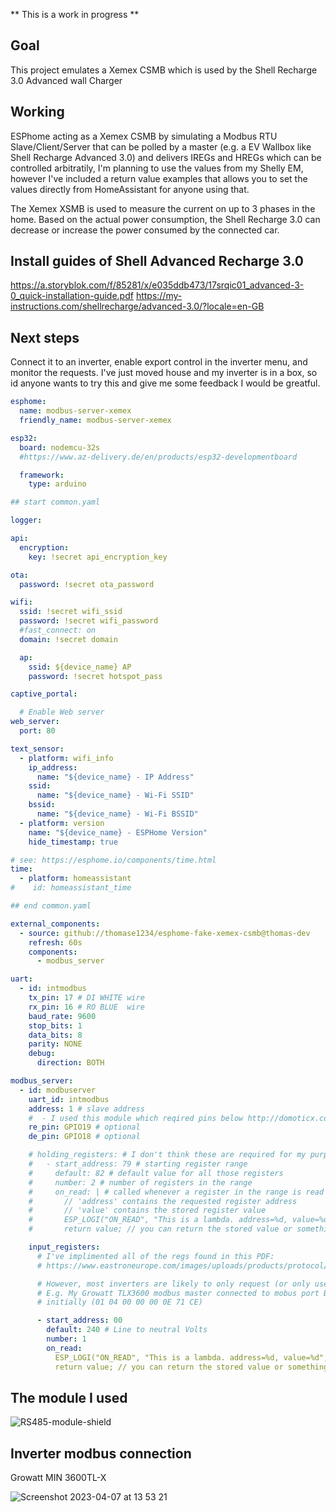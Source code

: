 ** This is a work in progress **

## Goal

This project emulates a Xemex CSMB which is used by the Shell Recharge 3.0 Advanced wall Charger

## Working

ESPhome acting as a Xemex CSMB by simulating a Modbus RTU Slave/Client/Server that can be polled by a master (e.g. a EV Wallbox like Shell Recharge Advanced 3.0) and delivers IREGs and HREGs which can be controlled arbitratily, I'm planning to use the values from my Shelly EM, however I've included a return value examples that allows you to set the values directly from HomeAssistant for anyone using that.

The Xemex XSMB is used to measure the current on up to 3 phases in the home. Based on the actual power consumption, the Shell Recharge 3.0 can decrease or increase the power consumed by the connected car.

## Install guides of Shell Advanced Recharge 3.0

https://a.storyblok.com/f/85281/x/e035ddb473/17srqic01_advanced-3-0_quick-installation-guide.pdf
https://my-instructions.com/shellrecharge/advanced-3.0/?locale=en-GB

## Next steps

Connect it to an inverter, enable export control in the inverter menu, and monitor the requests. I've just moved house and my inverter is in a box, so id anyone wants to try this and give me some feedback I would be greatful.

```yaml
esphome:
  name: modbus-server-xemex
  friendly_name: modbus-server-xemex

esp32:
  board: nodemcu-32s
  #https://www.az-delivery.de/en/products/esp32-developmentboard

  framework:
    type: arduino

## start common.yaml

logger:

api:
  encryption:
    key: !secret api_encryption_key

ota:
  password: !secret ota_password

wifi:
  ssid: !secret wifi_ssid
  password: !secret wifi_password
  #fast_connect: on
  domain: !secret domain

  ap:
    ssid: ${device_name} AP
    password: !secret hotspot_pass

captive_portal:

  # Enable Web server
web_server:
  port: 80

text_sensor:
  - platform: wifi_info
    ip_address:
      name: "${device_name} - IP Address"
    ssid:
      name: "${device_name} - Wi-Fi SSID"
    bssid:
      name: "${device_name} - Wi-Fi BSSID"
  - platform: version
    name: "${device_name} - ESPHome Version"
    hide_timestamp: true

# see: https://esphome.io/components/time.html
time:
  - platform: homeassistant
#    id: homeassistant_time

## end common.yaml

external_components:
  - source: github://thomase1234/esphome-fake-xemex-csmb@thomas-dev
    refresh: 60s
    components:
      - modbus_server

uart:
  - id: intmodbus
    tx_pin: 17 # DI WHITE wire
    rx_pin: 16 # RO BLUE  wire
    baud_rate: 9600
    stop_bits: 1
    data_bits: 8
    parity: NONE
    debug:
      direction: BOTH

modbus_server:
  - id: modbuserver
    uart_id: intmodbus
    address: 1 # slave address
    #  - I used this module which reqired pins below http://domoticx.com/wp-content/uploads/2018/01/RS485-module-shield.jpg
    re_pin: GPIO19 # optional
    de_pin: GPIO18 # optional

    # holding_registers: # I don't think these are required for my purposes
    #   - start_address: 79 # starting register range
    #     default: 82 # default value for all those registers
    #     number: 2 # number of registers in the range
    #     on_read: | # called whenever a register in the range is read
    #       // 'address' contains the requested register address
    #       // 'value' contains the stored register value
    #       ESP_LOGI("ON_READ", "This is a lambda. address=%d, value=%d", address, value);
    #       return value; // you can return the stored value or something else.

    input_registers:
      # I've implimented all of the regs found in this PDF:
      # https://www.eastroneurope.com/images/uploads/products/protocol/SDM630_MODBUS_Protocol.pdf

      # However, most inverters are likely to only request (or only use) certain values.
      # E.g. My Growatt TLX3600 modbus master connected to mobus port B, requests first 14 regs
      # initially (01 04 00 00 00 0E 71 CE)

      - start_address: 00
        default: 240 # Line to neutral Volts
        number: 1
        on_read:
          ESP_LOGI("ON_READ", "This is a lambda. address=%d, value=%d", address, value);
          return value; // you can return the stored value or something else.
```

## The module I used

![RS485-module-shield](https://user-images.githubusercontent.com/6509533/230406441-bd38df26-a72c-4a37-88c1-631ec2d2cfe7.jpg)

## Inverter modbus connection

Growatt MIN 3600TL-X

![Screenshot 2023-04-07 at 13 53 21](https://user-images.githubusercontent.com/6509533/230619695-b52cfe74-9f23-4acf-a55b-52fefa3c8346.jpg)
